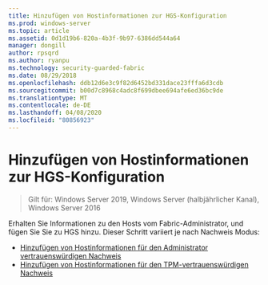 ```yaml
---
title: Hinzufügen von Hostinformationen zur HGS-Konfiguration
ms.prod: windows-server
ms.topic: article
ms.assetid: 0d1d19b6-820a-4b3f-9b97-6386dd544a64
manager: dongill
author: rpsqrd
ms.author: ryanpu
ms.technology: security-guarded-fabric
ms.date: 08/29/2018
ms.openlocfilehash: ddb12d6e3c9f82d6452bd331dace23fffa6d3cdb
ms.sourcegitcommit: b00d7c8968c4adc8f699dbee694afe6ed36bc9de
ms.translationtype: MT
ms.contentlocale: de-DE
ms.lasthandoff: 04/08/2020
ms.locfileid: "80856923"
---
```

# <a name="add-host-information-to-the-hgs-configuration"></a>Hinzufügen von Hostinformationen zur HGS-Konfiguration

>Gilt für: Windows Server 2019, Windows Server (halbjährlicher Kanal), Windows Server 2016

Erhalten Sie Informationen zu den Hosts vom Fabric-Administrator, und fügen Sie Sie zu HGS hinzu. Dieser Schritt variiert je nach Nachweis Modus:

- [Hinzufügen von Hostinformationen für den Administrator vertrauenswürdigen Nachweis](guarded-fabric-add-host-information-for-admin-trusted-attestation.md)
- [Hinzufügen von Hostinformationen für den TPM-vertrauenswürdigen Nachweis](guarded-fabric-add-host-information-for-tpm-trusted-attestation.md) 

